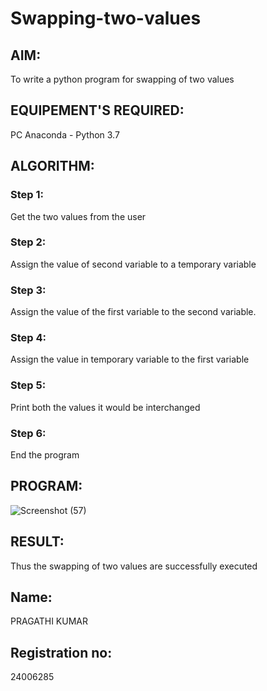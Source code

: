 # Swapping-two-values
## AIM:
To write a python program for swapping of two values
## EQUIPEMENT'S REQUIRED: 
PC
Anaconda - Python 3.7
## ALGORITHM: 
### Step 1:
Get the two values from the user
### Step 2: 
Assign the value of second variable to a temporary variable 
### Step 3: 
Assign the value of the first variable to the second variable.
### Step 4:  
Assign the value in temporary variable to the first variable
### Step 5: 
Print both the values it would be interchanged
### Step 6: 
End the program
## PROGRAM:
![Screenshot (57)](https://github.com/user-attachments/assets/3e7d5e7d-19ec-4c18-b5a3-779910d752ad)




## RESULT:
Thus the swapping of two values are successfully executed
## Name:
PRAGATHI KUMAR
## Registration no:
24006285



